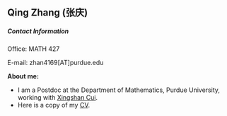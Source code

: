 ## Qing Zhang (张庆)

##### Contact Information

Office: MATH 427

E-mail: zhan4169[AT]purdue.edu

**About me:**

- I am a Postdoc at the Department of Mathematics, Purdue University, working with [Xingshan Cui](https://www.math.purdue.edu/~cui177/). 
- Here is a copy of my [CV](https://github.com/zhangqing2513/zhangqing2513.github.io/blob/main/CV.pdf).

